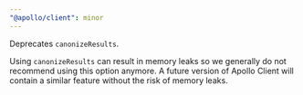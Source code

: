 ```yaml
---
"@apollo/client": minor
---
```


Deprecates `canonizeResults`.

Using `canonizeResults` can result in memory leaks so we generally do not recommend using this option anymore.
A future version of Apollo Client will contain a similar feature without the risk of memory leaks.

